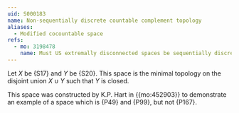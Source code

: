```yaml
---
uid: S000183
name: Non-sequentially discrete countable complement topology
aliases:
  - Modified cocountable space
refs:
  - mo: 3198478
    name: Must US extremally disconnected spaces be sequentially discrete?
---
```


Let $X$ be {S17} and $Y$ be {S20}. This space is the minimal topology on
the disjoint union $X\cup Y$ such that $Y$ is closed.

This space was constructed by K.P. Hart in {{mo:452903}} to demonstrate an
example of a space which is {P49} and {P99}, but not {P167}.
